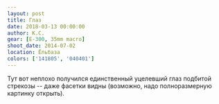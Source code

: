 ```yaml
---
layout: post
title: Глаз
date: 2018-03-13 00:00:00
author: К.С.
gear: [E-300, 35mm macro]
shoot_date: 2014-07-02
location: Ёльбаза
colors: ['141805', '040401']
---
```

Тут вот неплохо получился единственный уцелевший глаз подбитой стрекозы -- даже фасетки видны (возможно, надо полноразмерную картинку открыть).
